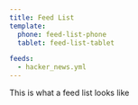 ```yaml
---
title: Feed List
template: 
  phone: feed-list-phone
  tablet: feed-list-tablet

feeds:
  - hacker_news.yml
---
```


This is what a feed list looks like
